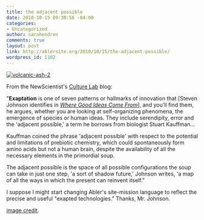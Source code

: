 ```yaml
---
title: the adjacent possible
date: 2010-10-15 09:38:56 -04:00
categories:
- Uncategorized
author: sarahendren
comments: true
layout: post
link: http://ablersite.org/2010/10/15/the-adjacent-possible/
wordpress_id: 1102
---
```


[![volcanic-ash-2](http://ablersite.files.wordpress.com/2010/10/volcanic-ash-2.jpg)](http://ablersite.files.wordpress.com/2010/10/volcanic-ash-2.jpg)

From the NewScientist's [Culture Lab](http://www.newscientist.com/blogs/culturelab/2010/10/seven-ways-to-make-a-new-thing.html) blog:


"**Exaptation** is one of seven patterns or hallmarks of innovation that [Steven Johnson identifies in _[Where Good Ideas Come From](http://www.amazon.com/Where-Good-Ideas-Come-Innovation/dp/1594487715/ref=sr_1_1?ie=UTF8&s=books&qid=1287149362&sr=8-1)_], and you'll find them, he argues, whether you are looking at self-organizing phenomena, the emergence of species or human ideas. They include serendipity, error and the 'adjacent possible,' a term he borrows from biologist Stuart Kauffman...




Kauffman coined the phrase 'adjacent possible' with respect to the potential and limitations of prebiotic chemistry, which could spontaneously form amino acids but not a human brain, despite the availability of all the necessary elements in the primordial soup.




The adjacent possible is the space of all possible configurations the soup can take in just one step, 'a sort of shadow future,' Johnson writes, 'a map of all the ways in which the present can reinvent itself."


I suppose I might start changing Abler's site-mission language to reflect the precise and useful "exapted technologies." Thanks, Mr. Johnson.

[image credit](http://blogs.howstuffworks.com/2010/04/30/stuff-from-the-science-lab-roundup-death-by-volcano/).
